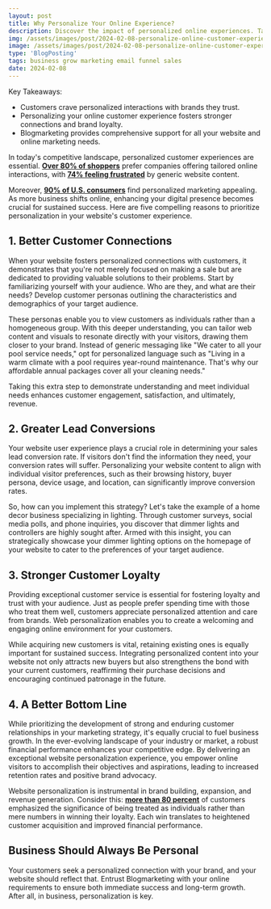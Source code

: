 ```yaml
---
layout: post
title: Why Personalize Your Online Experience?
description: Discover the impact of personalized online experiences. Tailor interactions to boost engagement, loyalty, and satisfaction in today's digital world.
img: /assets/images/post/2024-02-08-personalize-online-customer-experience/personalize-online-customer-experience.jpg
image: /assets/images/post/2024-02-08-personalize-online-customer-experience/personalize-online-customer-experience.jpg
type: 'BlogPosting'
tags: business grow marketing email funnel sales
date: 2024-02-08
---
```


Key Takeaways:

- Customers crave personalized interactions with brands they trust.
- Personalizing your online customer experience fosters stronger connections and brand loyalty.
- Blogmarketing provides comprehensive support for all your website and online marketing needs.

In today's competitive landscape, personalized customer experiences are essential. **[Over 80% of shoppers](https://us.epsilon.com/pressroom/new-epsilon-research-indicates-80-of-consumers-are-more-likely-to-make-a-purchase-when-brands-offer-personalized-experiences)** prefer companies offering tailored online interactions, with **[74% feeling frustrated](https://instapage.com/blog/personalization-statistics)** by generic website content. 

Moreover, **[90% of U.S. consumers](https://www.statista.com/topics/4481/personalized-marketing/)** find personalized marketing appealing. As more business shifts online, enhancing your digital presence becomes crucial for sustained success. Here are five compelling reasons to prioritize personalization in your website's customer experience.

## 1. Better Customer Connections
When your website fosters personalized connections with customers, it demonstrates that you're not merely focused on making a sale but are dedicated to providing valuable solutions to their problems. Start by familiarizing yourself with your audience. Who are they, and what are their needs? Develop customer personas outlining the characteristics and demographics of your target audience.

These personas enable you to view customers as individuals rather than a homogeneous group. With this deeper understanding, you can tailor web content and visuals to resonate directly with your visitors, drawing them closer to your brand. Instead of generic messaging like "We cater to all your pool service needs," opt for personalized language such as "Living in a warm climate with a pool requires year-round maintenance. That's why our affordable annual packages cover all your cleaning needs."

Taking this extra step to demonstrate understanding and meet individual needs enhances customer engagement, satisfaction, and ultimately, revenue.

## 2. Greater Lead Conversions
Your website user experience plays a crucial role in determining your sales lead conversion rate. If visitors don't find the information they need, your conversion rates will suffer. Personalizing your website content to align with individual visitor preferences, such as their browsing history, buyer persona, device usage, and location, can significantly improve conversion rates.

So, how can you implement this strategy? Let's take the example of a home decor business specializing in lighting. Through customer surveys, social media polls, and phone inquiries, you discover that dimmer lights and controllers are highly sought after. Armed with this insight, you can strategically showcase your dimmer lighting options on the homepage of your website to cater to the preferences of your target audience.

## 3. Stronger Customer Loyalty
Providing exceptional customer service is essential for fostering loyalty and trust with your audience. Just as people prefer spending time with those who treat them well, customers appreciate personalized attention and care from brands. Web personalization enables you to create a welcoming and engaging online environment for your customers.

While acquiring new customers is vital, retaining existing ones is equally important for sustained success. Integrating personalized content into your website not only attracts new buyers but also strengthens the bond with your current customers, reaffirming their purchase decisions and encouraging continued patronage in the future.

## 4. A Better Bottom Line
While prioritizing the development of strong and enduring customer relationships in your marketing strategy, it's equally crucial to fuel business growth. In the ever-evolving landscape of your industry or market, a robust financial performance enhances your competitive edge. By delivering an exceptional website personalization experience, you empower online visitors to accomplish their objectives and aspirations, leading to increased retention rates and positive brand advocacy.

Website personalization is instrumental in brand building, expansion, and revenue generation. Consider this: **[more than 80 percent](https://www.salesforce.com/research/customer-expectations/)** of customers emphasized the significance of being treated as individuals rather than mere numbers in winning their loyalty. Each win translates to heightened customer acquisition and improved financial performance.

## Business Should Always Be Personal
Your customers seek a personalized connection with your brand, and your website should reflect that. Entrust Blogmarketing with your online requirements to ensure both immediate success and long-term growth. After all, in business, personalization is key.
